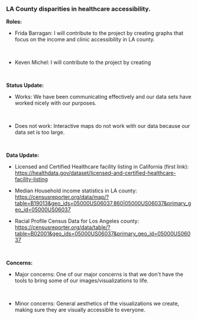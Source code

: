 ### LA County disparities in healthcare accessibility.
<b>Roles:</b>
<br>
* Frida Barragan: I will contribute to the project by creating graphs that focus on the income and clinic accessibility in LA county.
<br>

* Keven Michel: I will contribute to the project by creating 
<br>

<b>Status Update:</b>
<br>
* Works: We have been communicating effectively and our data sets have worked nicely with our purposes.
<br>

* Does not work: Interactive maps do not work with our data because our data set is too large.

<br>

<b>Data Update:</b>

  * Licensed and Certified Healthcare facility listing in California (first link): 
https://healthdata.gov/dataset/licensed-and-certified-healthcare-facility-listing

  * Median Household income statistics in LA county: 
https://censusreporter.org/data/map/?table=B19013&geo_ids=05000US06037,860|05000US06037&primary_geo_id=05000US06037

 * Racial Profile Census Data for Los Angeles county: 
 https://censusreporter.org/data/table/?table=B02001&geo_ids=05000US06037&primary_geo_id=05000US06037

<br>

<b>Concerns:</b>
<br>
* Major concerns: One of our major concerns is that we don't have the tools to bring some of our images/visualizations to life.
<br>

* Minor concerns: General aesthetics of the visualizations we create, making sure they are visually accessible to everyone.

